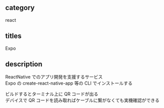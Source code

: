 ## category

react

## titles

Expo

## description

ReactNative でのアプリ開発を支援するサービス  
Expo の create-react-native-app 等の CLI でインストールする

ビルドするとターミナル上に QR コードが出る  
デバイスで QR コードを読み取ればケーブルに繋がなくても実機確認ができる
